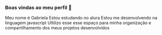 ### Boas vindas ao meu perfil 💙

Meu nome é Gabriela
Estou estudando no alura 
Estou me desenvolvendo na linguagem javascript
Ultilizo esse esse espaço para minha organização e compartilhamento dos meus projetos desenvolvidos
